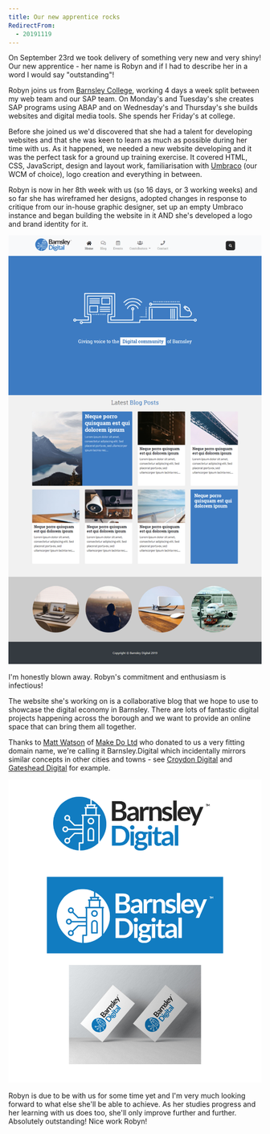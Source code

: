 ```yaml
---
title: Our new apprentice rocks
RedirectFrom:
  - 20191119
---
```

On September 23rd we took delivery of something very new and very shiny! Our new apprentice - her name is Robyn and if I had to describe her in a word I would say "outstanding"!

Robyn joins us from [Barnsley College](https://barnsley.ac.uk), working 4 days a week split between my web team and our SAP team. On Monday's and Tuesday's she creates SAP programs using ABAP and on Wednesday's and Thursday's she builds websites and digital media tools. She spends her Friday's at college.

Before she joined us we'd discovered that she had a talent for developing websites and that she was keen to learn as much as possible during her time with us. As it happened, we needed a new website developing and it was the perfect task for a ground up training exercise. It covered HTML, CSS, JavaScript, design and layout work, familiarisation with [Umbraco](https://umbraco.com) (our WCM of choice), logo creation and everything in between.

Robyn is now in her 8th week with us (so 16 days, or 3 working weeks) and so far she has wireframed her designs, adopted changes in response to critique from our in-house graphic designer, set up an empty Umbraco instance and began building the website in it AND she's developed a logo and brand identity for it.

![Barnsley.Digital website design](/assets/images/2019-11-19-blog-design.png)

I'm honestly blown away. Robyn's commitment and enthusiasm is infectious!

The website she's working on is a collaborative blog that we hope to use to showcase the digital economy in Barnsley. There are lots of fantastic digital projects happening across the borough and we want to provide an online space that can bring them all together.

Thanks to [Matt Watson](https://twitter.com/mwtsn) of [Make Do Ltd](https://www.makedo.net/) who donated to us a very fitting domain name, we're calling it Barnsley.Digital which incidentally mirrors similar concepts in other cities and towns - see [Croydon Digital](https://croydon.digital) and [Gateshead Digital](https://digital.gateshead.gov.uk) for example.

![Barnsley.Digital brand identity](/assets/images/2019-11-19-brand-identity.png)

Robyn is due to be with us for some time yet and I'm very much looking forward to what else she'll be able to achieve. As her studies progress and her learning with us does too, she'll only improve further and further. Absolutely outstanding! Nice work Robyn!